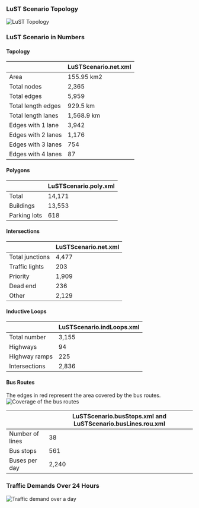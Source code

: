 ### LuST Scenario Topology
![LuST Topology](https://github.com/lcodeca/LuSTScenario/blob/master/docs/img/LuST_Polygons.png)

### LuST Scenario in Numbers
#### Topology
| | LuSTScenario.net.xml |
| --- | --- |
| Area | 155.95 km2 |
| Total nodes | 2,365 |
| Total edges | 5,959 |
| Total length edges | 929.5 km |
| Total length lanes | 1,568.9 km |
| Edges with 1 lane | 3,942 |
| Edges with 2 lanes | 1,176 |
| Edges with 3 lanes | 754 |
| Edges with 4 lanes | 87 |

#### Polygons
| | LuSTScenario.poly.xml |
| --- | --- |
| Total | 14,171 |
| Buildings | 13,553 |
| Parking lots | 618 |

#### Intersections
| | LuSTScenario.net.xml |
| --- | --- |
| Total junctions | 4,477 |
| Traffic lights | 203 |
| Priority | 1,909 |
| Dead end | 236 |
| Other | 2,129 |

#### Inductive Loops
| | LuSTScenario.indLoops.xml |
| --- | --- |
| Total number | 3,155 |
| Highways | 94 |
| Highway ramps | 225 |
| Intersections | 2,836 |

#### Bus Routes
The edges in red represent the area covered by the bus routes.
![Coverage of the bus routes](https://github.com/lcodeca/LuSTScenario/blob/master/docs/img/LuST_busCoverage.png)

| | LuSTScenario.busStops.xml and LuSTScenario.busLines.rou.xml |
| --- | --- |
| Number of lines | 38 |
| Bus stops | 561 |
| Buses per day | 2,240 |

### Traffic Demands Over 24 Hours
![Traffic demand over a day](https://github.com/lcodeca/LuSTScenario/blob/master/docs/img/TrafficDemands.png)
